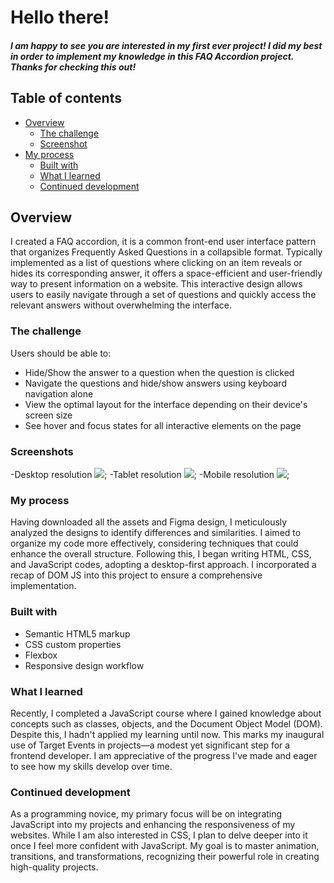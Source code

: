 # Hello there! 
##### I am happy to see you are interested in my first ever project! I did my best in order to implement my knowledge in this FAQ Accordion project. Thanks for checking this out!

## Table of contents
- [Overview](#overview)
  - [The challenge](#the-challenge)
  - [Screenshot](#screenshot)
- [My process](#my-process)
  - [Built with](#built-with)
  - [What I learned](#what-i-learned)
  - [Continued development](#continued-development)



## Overview
I created a FAQ accordion, it is a common front-end user interface pattern that organizes Frequently Asked Questions in a collapsible format. Typically implemented as a list of questions where clicking on an item reveals or hides its corresponding answer, it offers a space-efficient and user-friendly way to present information on a website. This interactive design allows users to easily navigate through a set of questions and quickly access the relevant answers without overwhelming the interface.

### The challenge
Users should be able to:
- Hide/Show the answer to a question when the question is clicked
- Navigate the questions and hide/show answers using keyboard navigation alone
- View the optimal layout for the interface depending on their device's screen size
- See hover and focus states for all interactive elements on the page

### Screenshots
-Desktop resolution ![](https://drive.google.com/file/d/11XnJOpYPs_VGYN6vQiKHLAmH4ZHFqV9W/view?usp=sharing);
-Tablet resolution ![](https://drive.google.com/file/d/1cj3v_4nXejvEC5fdHPcEVP0AukPapMLI/view?usp=sharing);
-Mobile resolution ![](https://drive.google.com/file/d/1jZrvMhVIBUTJzxBmIEMoCfQDaj6DlQGU/view?usp=sharing);

### My process
Having downloaded all the assets and Figma design, I meticulously analyzed the designs to identify differences and similarities. I aimed to organize my code more effectively, considering techniques that could enhance the overall structure. Following this, I began writing HTML, CSS, and JavaScript codes, adopting a desktop-first approach. I incorporated a recap of DOM JS into this project to ensure a comprehensive implementation.

### Built with
- Semantic HTML5 markup
- CSS custom properties
- Flexbox
- Responsive design workflow

### What I learned
Recently, I completed a JavaScript course where I gained knowledge about concepts such as classes, objects, and the Document Object Model (DOM). Despite this, I hadn't applied my learning until now. This marks my inaugural use of Target Events in projects—a modest yet significant step for a frontend developer. I am appreciative of the progress I've made and eager to see how my skills develop over time.

### Continued development
As a programming novice, my primary focus will be on integrating JavaScript into my projects and enhancing the responsiveness of my websites. While I am also interested in CSS, I plan to delve deeper into it once I feel more confident with JavaScript. My goal is to master animation, transitions, and transformations, recognizing their powerful role in creating high-quality projects.










